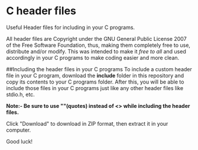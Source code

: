# C header files
Useful Header files for including in your C programs.

All header files are Copyright under the GNU General Public License 2007 of the Free Software Foundation, thus, making them completely 
free to use, distribute and/or modify. This was intended to make it *free to all* and used accordingly in your C programs to make coding 
easier and more clean.

##Including the header files in your C programs
To include a custom header file in your C program, download the **include** folder in this repository and copy its contents to your C programs folder. After this, you will be able to include those files in your C programs just like any other header files like stdio.h, etc. 

**Note:- Be sure to use ""(quotes) instead of <> while including the header files.**

Click "Download" to download in ZIP format, then extract it in your computer.

Good luck!
